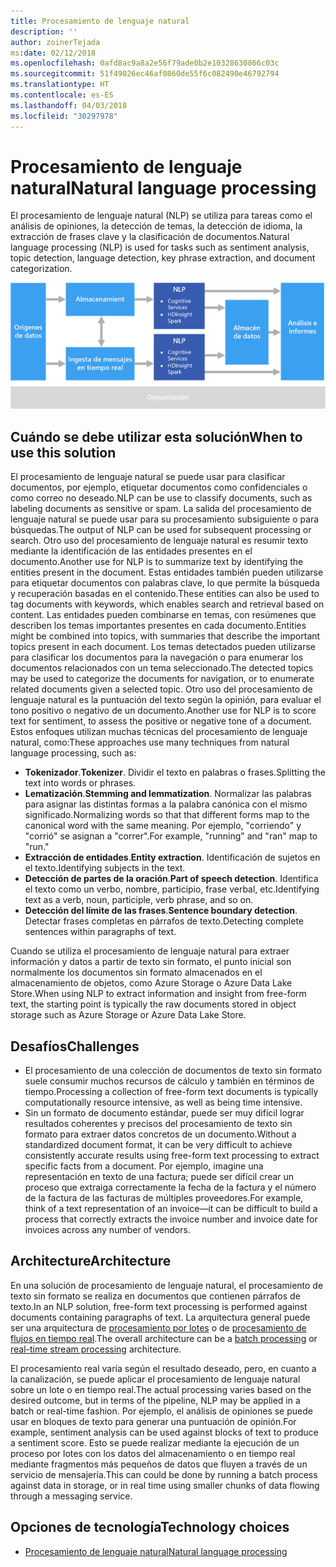 ```yaml
---
title: Procesamiento de lenguaje natural
description: ''
author: zoinerTejada
ms:date: 02/12/2018
ms.openlocfilehash: 0afd8ac9a8a2e56f79ade0b2e10328630866c03c
ms.sourcegitcommit: 51f49026ec46af0860de55f6c082490e46792794
ms.translationtype: HT
ms.contentlocale: es-ES
ms.lasthandoff: 04/03/2018
ms.locfileid: "30297978"
---
```

# <a name="natural-language-processing"></a><span data-ttu-id="3c4f2-102">Procesamiento de lenguaje natural</span><span class="sxs-lookup"><span data-stu-id="3c4f2-102">Natural language processing</span></span>

<span data-ttu-id="3c4f2-103">El procesamiento de lenguaje natural (NLP) se utiliza para tareas como el análisis de opiniones, la detección de temas, la detección de idioma, la extracción de frases clave y la clasificación de documentos.</span><span class="sxs-lookup"><span data-stu-id="3c4f2-103">Natural language processing (NLP) is used for tasks such as sentiment analysis, topic detection, language detection, key phrase extraction, and document categorization.</span></span>

![](./images/nlp-pipeline.png)

## <a name="when-to-use-this-solution"></a><span data-ttu-id="3c4f2-104">Cuándo se debe utilizar esta solución</span><span class="sxs-lookup"><span data-stu-id="3c4f2-104">When to use this solution</span></span>

<span data-ttu-id="3c4f2-105">El procesamiento de lenguaje natural se puede usar para clasificar documentos, por ejemplo, etiquetar documentos como confidenciales o como correo no deseado.</span><span class="sxs-lookup"><span data-stu-id="3c4f2-105">NLP can be use to classify documents, such as labeling documents as sensitive or spam.</span></span> <span data-ttu-id="3c4f2-106">La salida del procesamiento de lenguaje natural se puede usar para su procesamiento subsiguiente o para búsquedas.</span><span class="sxs-lookup"><span data-stu-id="3c4f2-106">The output of NLP can be used for subsequent processing or search.</span></span> <span data-ttu-id="3c4f2-107">Otro uso del procesamiento de lenguaje natural es resumir texto mediante la identificación de las entidades presentes en el documento.</span><span class="sxs-lookup"><span data-stu-id="3c4f2-107">Another use for NLP is to summarize text by identifying the entities present in the document.</span></span> <span data-ttu-id="3c4f2-108">Estas entidades también pueden utilizarse para etiquetar documentos con palabras clave, lo que permite la búsqueda y recuperación basadas en el contenido.</span><span class="sxs-lookup"><span data-stu-id="3c4f2-108">These entities can also be used to tag documents with keywords, which enables search and retrieval based on content.</span></span> <span data-ttu-id="3c4f2-109">Las entidades pueden combinarse en temas, con resúmenes que describen los temas importantes presentes en cada documento.</span><span class="sxs-lookup"><span data-stu-id="3c4f2-109">Entities might be combined into topics, with summaries that describe the important topics present in each document.</span></span> <span data-ttu-id="3c4f2-110">Los temas detectados pueden utilizarse para clasificar los documentos para la navegación o para enumerar los documentos relacionados con un tema seleccionado.</span><span class="sxs-lookup"><span data-stu-id="3c4f2-110">The detected topics may be used to categorize the documents for navigation, or to enumerate related documents given a selected topic.</span></span> <span data-ttu-id="3c4f2-111">Otro uso del procesamiento de lenguaje natural es la puntuación del texto según la opinión, para evaluar el tono positivo o negativo de un documento.</span><span class="sxs-lookup"><span data-stu-id="3c4f2-111">Another use for NLP is to score text for sentiment, to assess the positive or negative tone of a document.</span></span> <span data-ttu-id="3c4f2-112">Estos enfoques utilizan muchas técnicas del procesamiento de lenguaje natural, como:</span><span class="sxs-lookup"><span data-stu-id="3c4f2-112">These approaches use many techniques from natural language processing, such as:</span></span> 

- <span data-ttu-id="3c4f2-113">**Tokenizador**.</span><span class="sxs-lookup"><span data-stu-id="3c4f2-113">**Tokenizer**.</span></span> <span data-ttu-id="3c4f2-114">Dividir el texto en palabras o frases.</span><span class="sxs-lookup"><span data-stu-id="3c4f2-114">Splitting the text into words or phrases.</span></span>
- <span data-ttu-id="3c4f2-115">**Lematización**.</span><span class="sxs-lookup"><span data-stu-id="3c4f2-115">**Stemming and lemmatization**.</span></span> <span data-ttu-id="3c4f2-116">Normalizar las palabras para asignar las distintas formas a la palabra canónica con el mismo significado.</span><span class="sxs-lookup"><span data-stu-id="3c4f2-116">Normalizing words so that that different forms map to the canonical word with the same meaning.</span></span> <span data-ttu-id="3c4f2-117">Por ejemplo, "corriendo" y "corrió" se asignan a "correr".</span><span class="sxs-lookup"><span data-stu-id="3c4f2-117">For example, "running" and "ran" map to "run."</span></span> 
- <span data-ttu-id="3c4f2-118">**Extracción de entidades**.</span><span class="sxs-lookup"><span data-stu-id="3c4f2-118">**Entity extraction**.</span></span> <span data-ttu-id="3c4f2-119">Identificación de sujetos en el texto.</span><span class="sxs-lookup"><span data-stu-id="3c4f2-119">Identifying subjects in the text.</span></span>
- <span data-ttu-id="3c4f2-120">**Detección de partes de la oración**.</span><span class="sxs-lookup"><span data-stu-id="3c4f2-120">**Part of speech detection**.</span></span> <span data-ttu-id="3c4f2-121">Identifica el texto como un verbo, nombre, participio, frase verbal, etc.</span><span class="sxs-lookup"><span data-stu-id="3c4f2-121">Identifying text as a verb, noun, participle, verb phrase, and so on.</span></span>
- <span data-ttu-id="3c4f2-122">**Detección del límite de las frases**.</span><span class="sxs-lookup"><span data-stu-id="3c4f2-122">**Sentence boundary detection**.</span></span> <span data-ttu-id="3c4f2-123">Detectar frases completas en párrafos de texto.</span><span class="sxs-lookup"><span data-stu-id="3c4f2-123">Detecting complete sentences within paragraphs of text.</span></span>

<span data-ttu-id="3c4f2-124">Cuando se utiliza el procesamiento de lenguaje natural para extraer información y datos a partir de texto sin formato, el punto inicial son normalmente los documentos sin formato almacenados en el almacenamiento de objetos, como Azure Storage o Azure Data Lake Store.</span><span class="sxs-lookup"><span data-stu-id="3c4f2-124">When using NLP to extract information and insight from free-form text, the starting point is typically the raw documents stored in object storage such as Azure Storage or Azure Data Lake Store.</span></span> 

## <a name="challenges"></a><span data-ttu-id="3c4f2-125">Desafíos</span><span class="sxs-lookup"><span data-stu-id="3c4f2-125">Challenges</span></span>

- <span data-ttu-id="3c4f2-126">El procesamiento de una colección de documentos de texto sin formato suele consumir muchos recursos de cálculo y también en términos de tiempo.</span><span class="sxs-lookup"><span data-stu-id="3c4f2-126">Processing a collection of free-form text documents is typically computationally resource intensive, as well as being time intensive.</span></span>
- <span data-ttu-id="3c4f2-127">Sin un formato de documento estándar, puede ser muy difícil lograr resultados coherentes y precisos del procesamiento de texto sin formato para extraer datos concretos de un documento.</span><span class="sxs-lookup"><span data-stu-id="3c4f2-127">Without a standardized document format, it can be very difficult to achieve consistently accurate results using free-form text processing to extract specific facts from a document.</span></span> <span data-ttu-id="3c4f2-128">Por ejemplo, imagine una representación en texto de una factura; puede ser difícil crear un proceso que extraiga correctamente la fecha de la factura y el número de la factura de las facturas de múltiples proveedores.</span><span class="sxs-lookup"><span data-stu-id="3c4f2-128">For example, think of a text representation of an invoice&mdash;it can be difficult to build a process that correctly extracts the invoice number and invoice date for invoices across any number of vendors.</span></span>

## <a name="architecture"></a><span data-ttu-id="3c4f2-129">Architecture</span><span class="sxs-lookup"><span data-stu-id="3c4f2-129">Architecture</span></span>

<span data-ttu-id="3c4f2-130">En una solución de procesamiento de lenguaje natural, el procesamiento de texto sin formato se realiza en documentos que contienen párrafos de texto.</span><span class="sxs-lookup"><span data-stu-id="3c4f2-130">In an NLP solution, free-form text processing is performed against documents containing paragraphs of text.</span></span> <span data-ttu-id="3c4f2-131">La arquitectura general puede ser una arquitectura de [procesamiento por lotes](../big-data/batch-processing.md) o de [procesamiento de flujos en tiempo real](../big-data/real-time-processing.md).</span><span class="sxs-lookup"><span data-stu-id="3c4f2-131">The overall architecture can be a [batch processing](../big-data/batch-processing.md) or [real-time stream processing](../big-data/real-time-processing.md) architecture.</span></span>

<span data-ttu-id="3c4f2-132">El procesamiento real varía según el resultado deseado, pero, en cuanto a la canalización, se puede aplicar el procesamiento de lenguaje natural sobre un lote o en tiempo real.</span><span class="sxs-lookup"><span data-stu-id="3c4f2-132">The actual processing varies based on the desired outcome, but in terms of the pipeline, NLP may be applied in a batch or real-time fashion.</span></span> <span data-ttu-id="3c4f2-133">Por ejemplo, el análisis de opiniones se puede usar en bloques de texto para generar una puntuación de opinión.</span><span class="sxs-lookup"><span data-stu-id="3c4f2-133">For example, sentiment analysis can be used against blocks of text to produce a sentiment score.</span></span> <span data-ttu-id="3c4f2-134">Esto se puede realizar mediante la ejecución de un proceso por lotes con los datos del almacenamiento o en tiempo real mediante fragmentos más pequeños de datos que fluyen a través de un servicio de mensajería.</span><span class="sxs-lookup"><span data-stu-id="3c4f2-134">This can could be done by running a batch process against data in storage, or in real time using smaller chunks of data flowing through a messaging service.</span></span>

## <a name="technology-choices"></a><span data-ttu-id="3c4f2-135">Opciones de tecnología</span><span class="sxs-lookup"><span data-stu-id="3c4f2-135">Technology choices</span></span>

- [<span data-ttu-id="3c4f2-136">Procesamiento de lenguaje natural</span><span class="sxs-lookup"><span data-stu-id="3c4f2-136">Natural language processing</span></span>](../technology-choices/natural-language-processing.md)